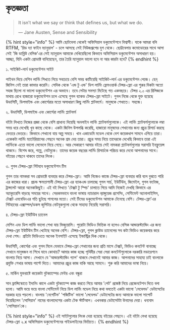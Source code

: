 # কৃতজ্ঞতা

> It isn’t what we say or think that defines us, but what we do.
>
> ― Jane Austen, Sense and Sensibility

{% hint style="info" %}
আমি ছোটবেলা থেকেই অফিসিয়াল ডকুমেন্টেশনে বিশ্বাসী। যাকে আমরা বলি RTFM, 'রিড দ্যা ফাইন ম্যানুয়াল' - চলে আসছে সেই নিউজগ্রূপের যুগ থেকে। ছোট্টবেলায় কমোডোরের সাথে আসা সেই 'জি ডাব্লিউ বেসিক'এর সেই ম্যানুয়াল আমাকে দেখিয়েছিলো কিভাবে অফিসিয়াল ডকুমেন্টেশন অসাধারণ হয়। আচ্ছা, যিনি একটা প্রোডাক্ট বানিয়েছেন, তার তৈরি ম্যানুয়াল ভালো হবে না আর কারটা হবে?
{% endhint %}

১. সাইকিট-লার্ন ডকুমেন্টেশন সাইট 

পাইথন দিয়ে মেশিন লার্নিং শিখতে গিয়ে সবচেয়ে বেশি সময় কাটিয়েছি সাইকিট-লার্ন এর ডকুমেন্টেশন পেজে। হেন্ জিনিস নেই তারা কাভার করেনি। সেদিক থেকে 'এন্ড টু এন্ড' ডিপ লার্নিং ফ্রেমওয়ার্ক টেন্সর-ফ্লো এর শুরুর দিকটা অতো সহজ ছিলো না ভালো ডকুমেন্টেশন এর অভাবে। তবে সেটার সমস্যা মিটেছে গত একবছরে। টেন্সর ২.০ এর রিলিজকে মাথায় রেখে হাজারো ডকুমেন্টেশন চলে এসেছে গুগল ব্যাকড টেন্সর-ফ্লো সাইটে। গুগল নিজে থেকে যুক্ত হয়েছে উডাসিটি, ডিপমাইন্ড এবং কোর্সেরার মতো অসাধারণ কিছু লার্নিং প্লাটফর্মে। মানুষকে শেখাতে। সহজে। 

২. উডাসিটি, ডিপমাইন্ড এবং কোর্সেরা লার্নিং প্ল্যাটফর্ম 

বইটা লিখতে নিজের প্রজ্ঞা থেকে বেশি প্রাধান্য দিয়েছি অনলাইন লার্নিং প্ল্যাটফর্মগুলোকে। এই লার্নিং প্ল্যাটফর্মগুলোকে লম্বা সময় ধরে দেখেছি খুব কাছে থেকে। একটা জিনিস উপলব্ধি করেছি, হাজারো মানুষদের শেখানোর জন্য প্রচুর রিসার্চ করছে ভেতরে ভেতরে। কিভাবে শেখানো যায় অল্প সময়ে। খান একাডেমি মডেল থেকে বেশ কয়েকধাপ সামনে এগিয়ে তারা। একেকটা লার্নিং ম্যাটেরিয়ালের পেছনে অনেক শ্রম দেয় তারা। প্রচুর সময় নিয়ে তাদেরকে দেখেছি কিভাবে তারা এই লার্নিংকে এতো ভালো লেভেলে নিয়ে গেছে। আর সেকারণে আমার বইয়ে সেই নামকরা প্ল্যাটফর্মগুলোর সরাসরি ইনফ্লুয়েন্স থাকবে। বিশেষ করে, গল্পে, নোটবুকে। তাদের কয়েক বছরের লার্নিং রিসার্চকে পরিচয় করে দেবো আপনাদের সাথে। বইয়ের পেছনে থাকবে তাদের লিংক। 

৩. গুগল টেন্সর-ফ্লো গিটহাব ডকুমেন্টেশন টিম 

গুগল তার নামকরা সব প্রোডাক্টে ব্যবহার করে টেন্সর-ফ্লো। আমি নিজেও কাজে টেন্সর-ফ্লো ব্যবহার করি বলে বুঝতে পারি এর কাজের ধারা। প্রচন্ড ক্ষমতাশালী টেন্সর-ফ্লো এর ব্যাকএন্ড চালাচ্ছে গুগল সার্চ, ইউটিউব, জিমেইল, গুগল ফটোজ, ট্রান্সলেট আরো অনেককিছুই। এই বই লিখতে 'টেক্সট টু স্পিচ' চালাতে গিয়ে আমি নিজেই দেখছি কিভাবে এর অ্যাক্যুরেসি বাড়ছে সময়ের সাথে। সেরকমভাবে বাংলা ভাষায় ন্যাচারাল ল্যাঙ্গুয়েজ প্রসেসিং, সেন্টিমেন্ট অ্যানালাইসিস, টেক্সট এমবেডিংএর গতি ছুটছে পাগলের মতো। সেই টিমের ডকুমেন্টেশন আমাকে টেনেছে বেশি। টেন্সর-ফ্লো'এর গিটহাবের এক্সাম্পল/ডকস জুপিটার নোটবুকগুলো থেকে সাহায্য নিয়েছি সরাসরি। 

৪. টেন্সর-ফ্লো ইউটিউব চ্যানেল

মেশিন এবং ডিপ লার্নিং ভালো শেখা যায় ভিজ্যুয়ালি। পুরোটা ভিডিও ভিত্তিক না হলেও বেসিক আন্ডারস্ট্যান্ডিং এর জন্য টেন্সর-ফ্লো ইউটিউব টিম খেটেছে অনেক বেশি। টেন্সর-ফ্লো, গুগল ক্লাউড চ্যানেলের সব কটা ভিডিও কয়েকবার করে দেখা শেষ। প্রতিটা ভিডিওতে অনেক ইনসাইট এসেছে ইন্ডাস্ট্রির দিক থেকে। 

উডাসিটি, কোর্সেরা এবং গুগল মিলে যেভাবে টেন্সর-ফ্লো শেখানোর জন্য প্রতি মাসে টেক্সট, ভিডিও কনটেন্ট বানাচ্ছে সেখানে মানুষজন না শিখে যাবে কোথায়? আমার কাজ হচ্ছে পৃথিবীর সেরা সেরা কনটেন্টগুলোকে দরকারি মডারেশনে বাংলায় নিয়ে আসা। সেখানে যে 'আন্ডারস্ট্যান্ডিং গ্যাপ' থাকবে সেখানেই আমার কাজ। আপনাদের সাহায্য চাই বাংলাকে প্রযুক্তি শেখার ভাষায় পাল্টে দিতে। আমাদের প্রচুর কাজ বাকি আছে সামনে। শুরু করি আমাদের ভাষা নিয়ে। 

৫. মার্কিন যুক্তরাষ্টে কয়েকটা বুটক্যাম্পের মেন্টর এবং বন্ধুরা

সান ফ্রান্সিস্কোতে ইদানিং কালে একটা বুটক্যাম্পে কাজ করতে গিয়ে আমার 'পেট' প্রজেক্ট নিয়ে প্রেজেনটেশন দিতে বলা হলো। আমি ভয়ে ভয়ে বাংলা সেন্টিমেন্ট নিয়ে ডিপ লার্নিং মডেল নিয়ে কথা বলতেই একটা ভালো 'লেবেলড' ডেটাসেটের দরকার হয়ে পড়লো। বাংলায় 'নেগেটিভ' 'পজিটিভ' ভালো 'লেবেলড' ডেটাসেটের জন্য আমাকে ভালো সাপোর্ট দিয়েছিলেন 'সোসিয়ান' নামের বাংলাদেশের একটা টেক স্টার্টআপ। এখনকার ডেটাসেটটা উনাদের দেয়া। ধন্যবাদ 'সোসিয়ান'কে।   

{% hint style="info" %}
এই সাইটগুলোর লিংক দেয়া হয়েছে বইয়ের পেছনে। এই বইটা লেখা হয়েছে টেন্সর-ফ্লো ২.x অফিসিয়াল ডকুমেন্টেশনের গাইডলাইনের ভিত্তিতে। 
{% endhint %}

